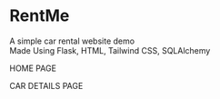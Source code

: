 # RentMe
 A simple car rental website demo
 <br>
Made Using Flask, HTML, Tailwind CSS, SQLAlchemy

HOME PAGE
<img src=""/>

CAR DETAILS PAGE
<img src=""/>


